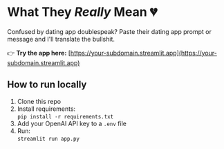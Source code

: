 # What They *Really* Mean 💔

Confused by dating app doublespeak? Paste their dating app prompt or message and I'll translate the bullshit.

👉 **Try the app here:** [https://your-subdomain.streamlit.app](https://your-subdomain.streamlit.app)

## How to run locally

1. Clone this repo
2. Install requirements:  
   `pip install -r requirements.txt`
3. Add your OpenAI API key to a `.env` file
4. Run:  
   `streamlit run app.py`
